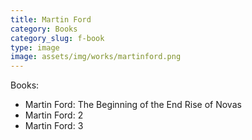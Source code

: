 ```yaml
---
title: Martin Ford
category: Books
category_slug: f-book
type: image
image: assets/img/works/martinford.png
---
```


Books:

* Martin Ford: The Beginning of the End Rise of Novas
* Martin Ford: 2
* Martin Ford: 3